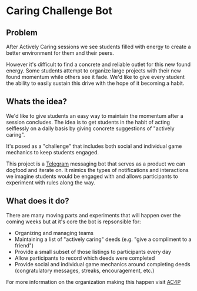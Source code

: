 # Caring Challenge Bot

## Problem
After Actively Caring sessions we see students filled with energy to create a better environment for
them and their peers.

However it's difficult to find a concrete and reliable outlet for this new found energy. Some
students attempt to organize large projects with their new found momentum while others see it fade.
We'd like to give every student the ability to easily sustain this drive with the hope of it
becoming a habit.

## Whats the idea?
We'd like to give students an easy way to maintain the momentum after a session concludes. The idea
is to get students in the habit of acting selflessly on a daily basis by giving concrete
suggestions of "actively caring".

It's posed as a "challenge" that includes both social and individual game mechanics to keep students
engaged.

This project is a [Telegram](https://telegram.org) messaging bot that serves as a product we can
dogfood and iterate on. It mimics the types of notifications and interactions we imagine students
would be engaged with and allows participants to experiment with rules along the way.

## What does it do?
There are many moving parts and experiments that will happen over the coming weeks but at it's core
the bot is repsonsible for:

- Organizing and managing teams
- Maintaining a list of "actively caring" deeds (e.g. "give a compliment to a friend")
- Provide a small subset of those listings to participants every day
- Allow participants to record which deeds were completed
- Provide social and individual game mechanics around completing deeds (congratulatory messages,
  streaks, encouragement, etc.)

For more information on the organization making this happen visit [AC4P](http://www.ac4p.org/)
